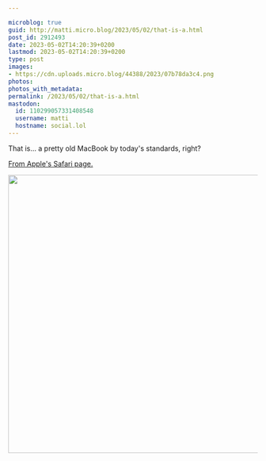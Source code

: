 ```yaml
---

microblog: true
guid: http://matti.micro.blog/2023/05/02/that-is-a.html
post_id: 2912493
date: 2023-05-02T14:20:39+0200
lastmod: 2023-05-02T14:20:39+0200
type: post
images:
- https://cdn.uploads.micro.blog/44388/2023/07b78da3c4.png
photos:
photos_with_metadata:
permalink: /2023/05/02/that-is-a.html
mastodon:
  id: 110299057331408548
  username: matti
  hostname: social.lol
---
```

That is… a pretty old MacBook by today's standards, right?

[From Apple's Safari page.](https://www.apple.com/safari/)

<img src="uploads/2023/07b78da3c4.png" width="600" height="561" alt="">
